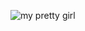 ![_my pretty girl_ ](https://github-production-user-asset-6210df.s3.amazonaws.com/156435861/343618410-13ad2896-99eb-4205-9e34-4f6a34271c28.png?X-Amz-Algorithm=AWS4-HMAC-SHA256&X-Amz-Credential=AKIAVCODYLSA53PQK4ZA%2F20241117%2Fus-east-1%2Fs3%2Faws4_request&X-Amz-Date=20241117T122749Z&X-Amz-Expires=300&X-Amz-Signature=aa57bf5f831217013ecc42f93366eee6e95301beab33784b160ca1d480ca6532&X-Amz-SignedHeaders=host) 
